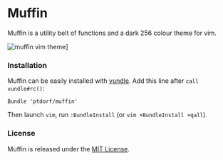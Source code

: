 # Muffin

Muffin is a utility belt of functions and a dark 256 colour theme for vim.

![muffin vim theme](https://hostr.co/file/ggGdWxiGd5eE/muffin.png)]


### Installation

Muffin can be easily installed with [vundle](https://github.com/gmarik/vundle).
Add this line after `call vundle#rc()`:

```vim
Bundle 'ptdorf/muffin'
```

Then launch `vim`, run `:BundleInstall` (or `vim +BundleInstall +qall`).


### License

Muffin is released under the [MIT License](http://opensource.org/licenses/MIT).

